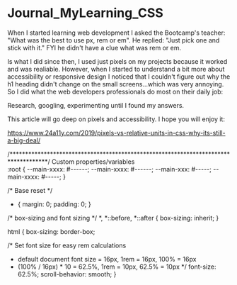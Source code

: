 # Journal_MyLearning_CSS

When I started learning web development I asked the Bootcamp's teacher: 
"What was the best to use px, rem or em". 
He replied: 
"Just pick one and stick with it." 
FYI he didn't have a clue what was rem or em. 

Is what I did since then, I used just pixels on my projects because it worked and was realiable. However, when I started to understand a bit more about accessibility or responsive design I noticed that I couldn't figure out why the h1 heading didn't change on the small screens...which was very annoying. So I did what the web developers professionals do most on their daily job:

Research, googling, experimenting until I found my answers.

This article will go deep on pixels and accessibility. I hope you will enjoy it: 

https://www.24a11y.com/2019/pixels-vs-relative-units-in-css-why-its-still-a-big-deal/




/************************************************************************************/
Custom properties/variables  
:root {
  --main-xxxx: #------;
  --main-xxxx: #------;
  --main-xxx: #-----;
  --main-xxxx: #-----;
}

/* Base reset */
* {
  margin: 0;
  padding: 0;
}

/* box-sizing and font sizing */
*,
*::before,
*::after {
  box-sizing: inherit;
}

html {
  box-sizing: border-box;

  /* Set font size for easy rem calculations
   * default document font size = 16px, 1rem = 16px, 100% = 16px
   * (100% / 16px) * 10 = 62.5%, 1rem = 10px, 62.5% = 10px
  */
  font-size: 62.5%;
  scroll-behavior: smooth;
}


